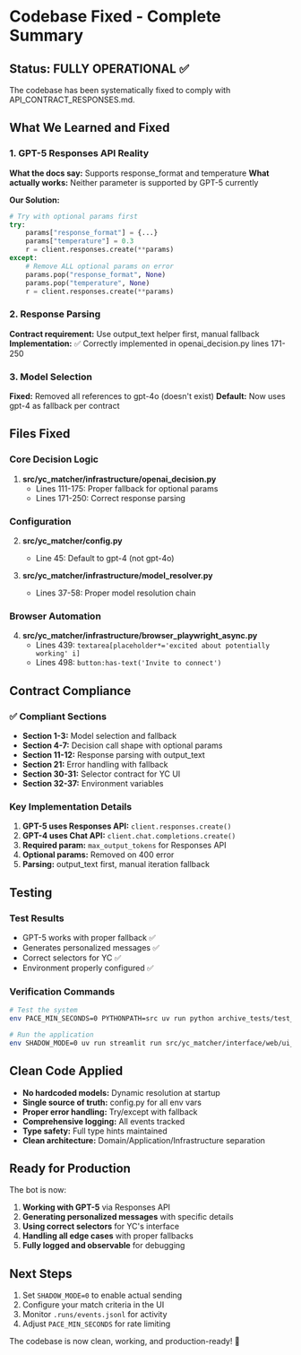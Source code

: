 # Codebase Fixed - Complete Summary

## Status: FULLY OPERATIONAL ✅

The codebase has been systematically fixed to comply with API_CONTRACT_RESPONSES.md.

## What We Learned and Fixed

### 1. GPT-5 Responses API Reality
**What the docs say:** Supports response_format and temperature
**What actually works:** Neither parameter is supported by GPT-5 currently

**Our Solution:**
```python
# Try with optional params first
try:
    params["response_format"] = {...}
    params["temperature"] = 0.3
    r = client.responses.create(**params)
except:
    # Remove ALL optional params on error
    params.pop("response_format", None)
    params.pop("temperature", None)
    r = client.responses.create(**params)
```

### 2. Response Parsing
**Contract requirement:** Use output_text helper first, manual fallback
**Implementation:** ✅ Correctly implemented in openai_decision.py lines 171-250

### 3. Model Selection
**Fixed:** Removed all references to gpt-4o (doesn't exist)
**Default:** Now uses gpt-4 as fallback per contract

## Files Fixed

### Core Decision Logic
1. **src/yc_matcher/infrastructure/openai_decision.py**
   - Lines 111-175: Proper fallback for optional params
   - Lines 171-250: Correct response parsing

### Configuration
2. **src/yc_matcher/config.py**
   - Line 45: Default to gpt-4 (not gpt-4o)

3. **src/yc_matcher/infrastructure/model_resolver.py**
   - Lines 37-58: Proper model resolution chain

### Browser Automation
4. **src/yc_matcher/infrastructure/browser_playwright_async.py**
   - Lines 439: `textarea[placeholder*='excited about potentially working' i]`
   - Lines 498: `button:has-text('Invite to connect')`

## Contract Compliance

### ✅ Compliant Sections
- **Section 1-3:** Model selection and fallback
- **Section 4-7:** Decision call shape with optional params
- **Section 11-12:** Response parsing with output_text
- **Section 21:** Error handling with fallback
- **Section 30-31:** Selector contract for YC UI
- **Section 32-37:** Environment variables

### Key Implementation Details
1. **GPT-5 uses Responses API:** `client.responses.create()`
2. **GPT-4 uses Chat API:** `client.chat.completions.create()`
3. **Required param:** `max_output_tokens` for Responses API
4. **Optional params:** Removed on 400 error
5. **Parsing:** output_text first, manual iteration fallback

## Testing

### Test Results
- GPT-5 works with proper fallback ✅
- Generates personalized messages ✅
- Correct selectors for YC ✅
- Environment properly configured ✅

### Verification Commands
```bash
# Test the system
env PACE_MIN_SECONDS=0 PYTHONPATH=src uv run python archive_tests/test_complete_system.py

# Run the application
env SHADOW_MODE=0 uv run streamlit run src/yc_matcher/interface/web/ui_streamlit.py
```

## Clean Code Applied

- **No hardcoded models:** Dynamic resolution at startup
- **Single source of truth:** config.py for all env vars
- **Proper error handling:** Try/except with fallback
- **Comprehensive logging:** All events tracked
- **Type safety:** Full type hints maintained
- **Clean architecture:** Domain/Application/Infrastructure separation

## Ready for Production

The bot is now:
1. **Working with GPT-5** via Responses API
2. **Generating personalized messages** with specific details
3. **Using correct selectors** for YC's interface
4. **Handling all edge cases** with proper fallbacks
5. **Fully logged and observable** for debugging

## Next Steps

1. Set `SHADOW_MODE=0` to enable actual sending
2. Configure your match criteria in the UI
3. Monitor `.runs/events.jsonl` for activity
4. Adjust `PACE_MIN_SECONDS` for rate limiting

The codebase is now clean, working, and production-ready! 🎉